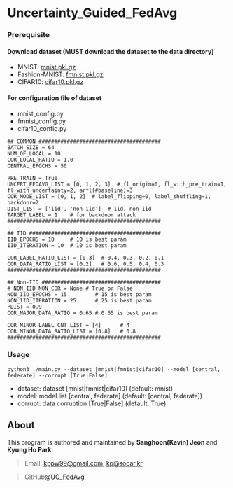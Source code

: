 # Uncertainty_Guided_FedAvg

### Prerequisite 
#### Download dataset (MUST download the dataset to the data directory)
- MNIST: [mnist.pkl.gz](https://drive.google.com/file/d/1Md3dx7gpG6K5ZQcmckz6dDacu3wnODDS/view?usp=sharing)
- Fashion-MNIST: [fmnist.pkl.gz](https://drive.google.com/file/d/1AFlRmULhfO1Vio-2vKJZ3aTtxBKKZD63/view?usp=sharing)
- CIFAR10: [cifar10.pkl.gz](https://drive.google.com/file/d/1r_ik_Uuhp0eePlPUJtrXVFUF3bOvFa15/view?usp=sharing)
#### For configuration file of dataset
- mnist_config.py
- fmnist_config.py
- cifar10_config.py
```
## COMMON #######################################
BATCH_SIZE = 64
NUM_OF_LOCAL = 10
COR_LOCAL_RATIO = 1.0
CENTRAL_EPOCHS = 50

PRE_TRAIN = True
UNCERT_FEDAVG_LIST = [0, 1, 2, 3]  # fl_origin=0, fl_with_pre_train=1, fl_with_uncertainty=2, arfl(#baseline)=3
COR_MODE_LIST = [0, 1, 2]  # label_flipping=0, label_shuffling=1, backdoor=2
DIST_LIST = ['iid', 'non-iid']  # iid, non-iid
TARGET_LABEL = 1    # for backdoor attack
#################################################

## IID ##########################################
IID_EPOCHS = 10     # 10 is best param
IID_ITERATION = 10  # 10 is best param

COR_LABEL_RATIO_LIST = [0.3]  # 0.4, 0.3, 0.2, 0.1
COR_DATA_RATIO_LIST = [0.2]   # 0.6, 0.5, 0.4, 0.3
#################################################

## Non-IID ######################################
# NON_IID_NON_COR = None # True or False
NON_IID_EPOCHS = 15         # 15 is best param
NON_IID_ITERATION = 25      # 25 is best param
PDIST = 0.9
COR_MAJOR_DATA_RATIO = 0.65 # 0.65 is best param

COR_MINOR_LABEL_CNT_LIST = [4]      # 4
COR_MINOR_DATA_RATIO_LIST = [0.8]   # 0.8
#################################################
```

### Usage
```
python3 ./main.py --dataset [mnist|fmnist|cifar10] --model [central, federate] --corrupt [True|False]
```
- dataset: dataset [mnist|fmnist|cifar10] (default: mnist)
- model: model list [central, federate] (default: [central, federate])
- corrupt: data corruption [True|False] (default: True)

## About
This program is authored and maintained by **Sanghoon(Kevin) Jeon** and **Kyung Ho Park**.
> Email: kppw99@gmail.com, kp@socar.kr

> GitHub[@UG_FedAvg](https://github.com/kppw99/UG_FedAvg)
